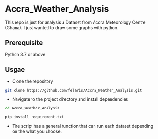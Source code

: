 # Accra_Weather_Analysis
This repo is just for analysis a Dataset from Accra Meteorology Centre (Ghana). I just wanted to draw some graphs with python.


## Prerequisite
Python 3.7 or above

## Usgae
* Clone the repository

~~~bash
git clone https://github.com/felaris/Accra_Weather_Analysis.git
~~~

* Navigate to the project directory and install dependencies
~~~bash 
cd Accra_Weather_Analysis

pip install requirement.txt
~~~

* The script has a general function that can run each dataset depending on the what you choose.